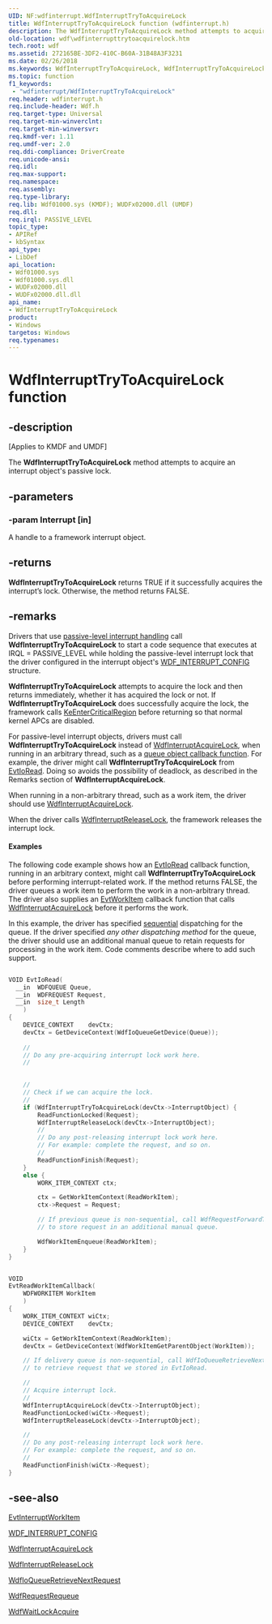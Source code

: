 ```yaml
---
UID: NF:wdfinterrupt.WdfInterruptTryToAcquireLock
title: WdfInterruptTryToAcquireLock function (wdfinterrupt.h)
description: The WdfInterruptTryToAcquireLock method attempts to acquire an interrupt object's passive lock.
old-location: wdf\wdfinterrupttrytoacquirelock.htm
tech.root: wdf
ms.assetid: 272165BE-3DF2-410C-B60A-31B48A3F3231
ms.date: 02/26/2018
ms.keywords: WdfInterruptTryToAcquireLock, WdfInterruptTryToAcquireLock method, kmdf.wdfinterrupttrytoacquirelock, wdf.wdfinterrupttrytoacquirelock, wdfinterrupt/WdfInterruptTryToAcquireLock
ms.topic: function
f1_keywords:
 - "wdfinterrupt/WdfInterruptTryToAcquireLock"
req.header: wdfinterrupt.h
req.include-header: Wdf.h
req.target-type: Universal
req.target-min-winverclnt: 
req.target-min-winversvr: 
req.kmdf-ver: 1.11
req.umdf-ver: 2.0
req.ddi-compliance: DriverCreate
req.unicode-ansi: 
req.idl: 
req.max-support: 
req.namespace: 
req.assembly: 
req.type-library: 
req.lib: Wdf01000.sys (KMDF); WUDFx02000.dll (UMDF)
req.dll: 
req.irql: PASSIVE_LEVEL
topic_type:
- APIRef
- kbSyntax
api_type:
- LibDef
api_location:
- Wdf01000.sys
- Wdf01000.sys.dll
- WUDFx02000.dll
- WUDFx02000.dll.dll
api_name:
- WdfInterruptTryToAcquireLock
product:
- Windows
targetos: Windows
req.typenames: 
---
```


# WdfInterruptTryToAcquireLock function


## -description


<p class="CCE_Message">[Applies to KMDF and UMDF]</p>

 The <b>WdfInterruptTryToAcquireLock</b> method attempts to acquire an interrupt object's passive lock. 


## -parameters




### -param Interrupt [in]

A handle to a framework interrupt object.


## -returns



<b>WdfInterruptTryToAcquireLock</b> returns TRUE if it successfully acquires the interrupt’s lock. Otherwise, the method returns FALSE.




## -remarks



Drivers that use <a href="https://docs.microsoft.com/windows-hardware/drivers/wdf/supporting-passive-level-interrupts">passive-level interrupt handling</a> call <b>WdfInterruptTryToAcquireLock</b> to start a code sequence that executes at IRQL = PASSIVE_LEVEL while holding the passive-level interrupt lock that the driver configured in the interrupt object's <a href="https://docs.microsoft.com/windows-hardware/drivers/ddi/content/wdfinterrupt/ns-wdfinterrupt-_wdf_interrupt_config">WDF_INTERRUPT_CONFIG</a> structure.

<b>WdfInterruptTryToAcquireLock</b> attempts to acquire the lock and then returns immediately, whether it has acquired the lock or not. If <b>WdfInterruptTryToAcquireLock</b> does successfully acquire the lock, the framework calls <a href="https://docs.microsoft.com/windows-hardware/drivers/ddi/content/ntddk/nf-ntddk-keentercriticalregion">KeEnterCriticalRegion</a> before returning so that normal kernel APCs are disabled.

For passive-level interrupt objects, drivers must call <b>WdfInterruptTryToAcquireLock</b> instead of <a href="https://msdn.microsoft.com/library/windows/hardware/ff547340">WdfInterruptAcquireLock</a>, when running in an arbitrary thread, such as a <a href="https://docs.microsoft.com/windows-hardware/drivers/ddi/content/wdfio/">queue object callback function</a>. For example, the driver might call <b>WdfInterruptTryToAcquireLock</b> from <a href="https://docs.microsoft.com/windows-hardware/drivers/ddi/content/wdfio/nc-wdfio-evt_wdf_io_queue_io_read">EvtIoRead</a>.  Doing so avoids the possibility of deadlock, as described in the Remarks section of <b>WdfInterruptAcquireLock</b>.

When running in  a non-arbitrary thread, such as a work item, the driver should use <a href="https://msdn.microsoft.com/library/windows/hardware/ff547340">WdfInterruptAcquireLock</a>.

When the driver calls <a href="https://msdn.microsoft.com/library/windows/hardware/ff547376">WdfInterruptReleaseLock</a>, the framework releases the interrupt lock.


#### Examples

The following code example shows how an <a href="https://docs.microsoft.com/windows-hardware/drivers/ddi/content/wdfio/nc-wdfio-evt_wdf_io_queue_io_read">EvtIoRead</a> callback function, running in an arbitrary context, might call <b>WdfInterruptTryToAcquireLock</b> before performing interrupt-related work. If  the method returns FALSE, the driver queues a work item to perform the work in a non-arbitrary thread. The driver also supplies an <a href="https://docs.microsoft.com/windows-hardware/drivers/ddi/content/wdfworkitem/nc-wdfworkitem-evt_wdf_workitem">EvtWorkItem</a> callback function that calls <a href="https://msdn.microsoft.com/library/windows/hardware/ff547340">WdfInterruptAcquireLock</a> before it performs the work.

 In this example, the driver has specified <a href="https://docs.microsoft.com/windows-hardware/drivers/wdf/dispatching-methods-for-i-o-requests">sequential</a> dispatching for the queue.   If the driver specified <i>any other dispatching method</i> for the queue, the driver should use an additional manual queue to retain requests for processing in the work item.  Code comments describe where to add such support.

```cpp

VOID EvtIoRead(
  __in  WDFQUEUE Queue,
  __in  WDFREQUEST Request,
  __in  size_t Length
    )
{
    DEVICE_CONTEXT    devCtx;
    devCtx = GetDeviceContext(WdfIoQueueGetDevice(Queue));
    
    //
    // Do any pre-acquiring interrupt lock work here.
    //
   

    //
    // Check if we can acquire the lock.
    //
    if (WdfInterruptTryToAcquireLock(devCtx->InterruptObject) {
        ReadFunctionLocked(Request);
        WdfInterruptReleaseLock(devCtx->InterruptObject);
        //
        // Do any post-releasing interrupt lock work here.
        // For example: complete the request, and so on.
        //
        ReadFunctionFinish(Request); 
    }
    else {
        WORK_ITEM_CONTEXT ctx;

        ctx = GetWorkItemContext(ReadWorkItem);
        ctx->Request = Request;

        // If previous queue is non-sequential, call WdfRequestForwardToIoQueue 
        // to store request in an additional manual queue.

        WdfWorkItemEnqueue(ReadWorkItem);
    }
}


VOID
EvtReadWorkItemCallback(
    WDFWORKITEM WorkItem
    )
{
    WORK_ITEM_CONTEXT wiCtx;
    DEVICE_CONTEXT    devCtx;

    wiCtx = GetWorkItemContext(ReadWorkItem);
    devCtx = GetDeviceContext(WdfWorkItemGetParentObject(WorkItem));

    // If delivery queue is non-sequential, call WdfIoQueueRetrieveNextRequest 
    // to retrieve request that we stored in EvtIoRead.

    //
    // Acquire interrupt lock.
    //
    WdfInterruptAcquireLock(devCtx->InterruptObject);
    ReadFunctionLocked(wiCtx->Request);
    WdfInterruptReleaseLock(devCtx->InterruptObject);

    //
    // Do any post-releasing interrupt lock work here.
    // For example: complete the request, and so on.
    //
    ReadFunctionFinish(wiCtx->Request); 
}
```



## -see-also




<a href="https://docs.microsoft.com/windows-hardware/drivers/ddi/content/wdfinterrupt/nc-wdfinterrupt-evt_wdf_interrupt_workitem">EvtInterruptWorkItem</a>



<a href="https://docs.microsoft.com/windows-hardware/drivers/ddi/content/wdfinterrupt/ns-wdfinterrupt-_wdf_interrupt_config">WDF_INTERRUPT_CONFIG</a>



<a href="https://msdn.microsoft.com/library/windows/hardware/ff547340">WdfInterruptAcquireLock</a>



<a href="https://msdn.microsoft.com/library/windows/hardware/ff547376">WdfInterruptReleaseLock</a>



<a href="https://docs.microsoft.com/windows-hardware/drivers/devtest/kmdf-wdfioqueueretrievenextrequest">WdfIoQueueRetrieveNextRequest</a>



<a href="https://docs.microsoft.com/windows-hardware/drivers/ddi/content/wdfrequest/nf-wdfrequest-wdfrequestrequeue">WdfRequestRequeue</a>



<a href="https://msdn.microsoft.com/library/windows/hardware/ff551168">WdfWaitLockAcquire</a>
 

 

